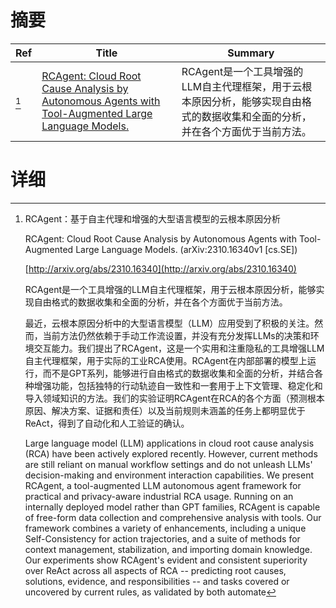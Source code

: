 # 摘要

| Ref | Title | Summary |
| --- | --- | --- |
| [^1] | [RCAgent: Cloud Root Cause Analysis by Autonomous Agents with Tool-Augmented Large Language Models.](http://arxiv.org/abs/2310.16340) | RCAgent是一个工具增强的LLM自主代理框架，用于云根本原因分析，能够实现自由格式的数据收集和全面的分析，并在各个方面优于当前方法。 |

# 详细

[^1]: RCAgent：基于自主代理和增强的大型语言模型的云根本原因分析

    RCAgent: Cloud Root Cause Analysis by Autonomous Agents with Tool-Augmented Large Language Models. (arXiv:2310.16340v1 [cs.SE])

    [http://arxiv.org/abs/2310.16340](http://arxiv.org/abs/2310.16340)

    RCAgent是一个工具增强的LLM自主代理框架，用于云根本原因分析，能够实现自由格式的数据收集和全面的分析，并在各个方面优于当前方法。

    

    最近，云根本原因分析中的大型语言模型（LLM）应用受到了积极的关注。然而，当前方法仍然依赖于手动工作流设置，并没有充分发挥LLMs的决策和环境交互能力。我们提出了RCAgent，这是一个实用和注重隐私的工具增强LLM自主代理框架，用于实际的工业RCA使用。RCAgent在内部部署的模型上运行，而不是GPT系列，能够进行自由格式的数据收集和全面的分析，并结合各种增强功能，包括独特的行动轨迹自一致性和一套用于上下文管理、稳定化和导入领域知识的方法。我们的实验证明RCAgent在RCA的各个方面（预测根本原因、解决方案、证据和责任）以及当前规则未涵盖的任务上都明显优于ReAct，得到了自动化和人工验证的确认。

    Large language model (LLM) applications in cloud root cause analysis (RCA) have been actively explored recently. However, current methods are still reliant on manual workflow settings and do not unleash LLMs' decision-making and environment interaction capabilities. We present RCAgent, a tool-augmented LLM autonomous agent framework for practical and privacy-aware industrial RCA usage. Running on an internally deployed model rather than GPT families, RCAgent is capable of free-form data collection and comprehensive analysis with tools. Our framework combines a variety of enhancements, including a unique Self-Consistency for action trajectories, and a suite of methods for context management, stabilization, and importing domain knowledge. Our experiments show RCAgent's evident and consistent superiority over ReAct across all aspects of RCA -- predicting root causes, solutions, evidence, and responsibilities -- and tasks covered or uncovered by current rules, as validated by both automate
    

